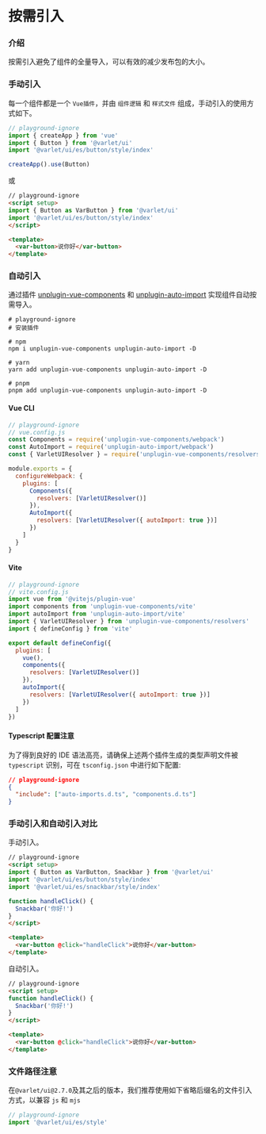 # 按需引入

### 介绍

按需引入避免了组件的全量导入，可以有效的减少发布包的大小。

### 手动引入

每一个组件都是一个 `Vue插件`，并由 `组件逻辑` 和 `样式文件` 组成，手动引入的使用方式如下。

```js
// playground-ignore
import { createApp } from 'vue'
import { Button } from '@varlet/ui'
import '@varlet/ui/es/button/style/index'

createApp().use(Button)
```

或

```html
// playground-ignore
<script setup>
import { Button as VarButton } from '@varlet/ui'
import '@varlet/ui/es/button/style/index'
</script>

<template>
  <var-button>说你好</var-button>
</template>
```

### 自动引入

通过插件
[unplugin-vue-components](https://github.com/antfu/unplugin-vue-components) 和 
[unplugin-auto-import](https://github.com/antfu/unplugin-auto-import)
实现组件自动按需导入。

```shell
# playground-ignore
# 安装插件

# npm
npm i unplugin-vue-components unplugin-auto-import -D

# yarn
yarn add unplugin-vue-components unplugin-auto-import -D

# pnpm
pnpm add unplugin-vue-components unplugin-auto-import -D
```

#### Vue CLI
```js
// playground-ignore
// vue.config.js
const Components = require('unplugin-vue-components/webpack')
const AutoImport = require('unplugin-auto-import/webpack')
const { VarletUIResolver } = require('unplugin-vue-components/resolvers')

module.exports = {
  configureWebpack: {
    plugins: [
      Components({
        resolvers: [VarletUIResolver()]
      }),
      AutoImport({
        resolvers: [VarletUIResolver({ autoImport: true })]
      })
    ]
  }
}
```

#### Vite

```js
// playground-ignore
// vite.config.js
import vue from '@vitejs/plugin-vue'
import components from 'unplugin-vue-components/vite'
import autoImport from 'unplugin-auto-import/vite'
import { VarletUIResolver } from 'unplugin-vue-components/resolvers'
import { defineConfig } from 'vite'

export default defineConfig({
  plugins: [
    vue(),
    components({
      resolvers: [VarletUIResolver()]
    }),
    autoImport({
      resolvers: [VarletUIResolver({ autoImport: true })]
    })
  ]
})
```

#### Typescript 配置注意

为了得到良好的 IDE 语法高亮，请确保上述两个插件生成的类型声明文件被 `typescript` 识别，可在 `tsconfig.json` 中进行如下配置:

```json
// playground-ignore
{
  "include": ["auto-imports.d.ts", "components.d.ts"]
}
```

### 手动引入和自动引入对比

手动引入。

```html
// playground-ignore
<script setup>
import { Button as VarButton, Snackbar } from '@varlet/ui'
import '@varlet/ui/es/button/style/index'
import '@varlet/ui/es/snackbar/style/index'

function handleClick() {
  Snackbar('你好!')
}
</script>

<template>
  <var-button @click="handleClick">说你好</var-button>
</template>
```

自动引入。

```html
// playground-ignore
<script setup>
function handleClick() {
  Snackbar('你好!')
}
</script>

<template>
  <var-button @click="handleClick">说你好</var-button>
</template>
```

### 文件路径注意

在`@varlet/ui@2.7.0`及其之后的版本，我们推荐使用如下省略后缀名的文件引入方式，以兼容 `js` 和 `mjs`

```js
// playground-ignore
import '@varlet/ui/es/style'
```